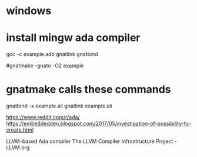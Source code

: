 # windows
# install mingw ada compiler
gcc -c example.adb
gnatlink
gnatbind

#gnatmake -gnato -O2 example

# gnatmake calls these commands
gnatbind -x example.ali
gnatlink example.ali

https://www.reddit.com/r/ada/
https://embeddedden.blogspot.com/2017/05/investigation-of-possibility-to-create.html

LLVM-based Ada compiler
The LLVM Compiler Infrastructure Project - LLVM.org
